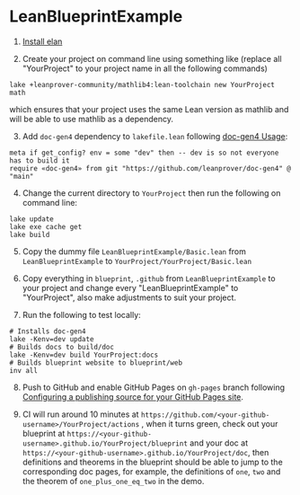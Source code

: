 # LeanBlueprintExample

1. [Install elan](https://github.com/leanprover/elan#installation)

2. Create your project on command line using something like (replace all "YourProject" to your project name in all the following commands)

```
lake +leanprover-community/mathlib4:lean-toolchain new YourProject math
```

which ensures that your project uses the same Lean version as mathlib and will be able to use mathlib as a dependency.

3. Add `doc-gen4` dependency to `lakefile.lean` following [doc-gen4 Usage](https://github.com/leanprover/doc-gen4#usage):

```
meta if get_config? env = some "dev" then -- dev is so not everyone has to build it
require «doc-gen4» from git "https://github.com/leanprover/doc-gen4" @ "main"
```

4. Change the current directory to `YourProject` then run the following on command line:

```
lake update
lake exe cache get
lake build
```

5. Copy the dummy file `LeanBlueprintExample/Basic.lean` from `LeanBlueprintExample` to `YourProject/YourProject/Basic.lean`

6. Copy everything in `blueprint`, `.github` from `LeanBlueprintExample` to your project and change every "LeanBlueprintExample" to "YourProject", also make adjustments to suit your project.

7. Run the following to test locally:

```
# Installs doc-gen4
lake -Kenv=dev update
# Builds docs to build/doc
lake -Kenv=dev build YourProject:docs
# Builds blueprint website to blueprint/web
inv all
```

8. Push to GitHub and enable GitHub Pages on `gh-pages` branch following [Configuring a publishing source for your GitHub Pages site](https://docs.github.com/en/pages/getting-started-with-github-pages/configuring-a-publishing-source-for-your-github-pages-site).

9. CI will run around 10 minutes at `https://github.com/<your-github-username>/YourProject/actions` , when it turns green, check out your blueprint at `https://<your-github-username>.github.io/YourProject/blueprint` and your doc at `https://<your-github-username>.github.io/YourProject/doc`, then definitions and theorems in the blueprint should be able to jump to the corresponding doc pages, for example, the definitions of `one`, `two` and the theorem of `one_plus_one_eq_two` in the demo.
